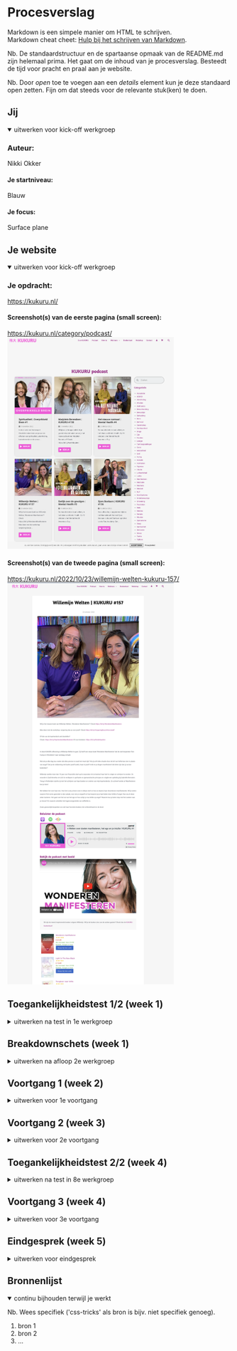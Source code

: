 # Procesverslag
Markdown is een simpele manier om HTML te schrijven.  
Markdown cheat cheet: [Hulp bij het schrijven van Markdown](https://github.com/adam-p/markdown-here/wiki/Markdown-Cheatsheet).

Nb. De standaardstructuur en de spartaanse opmaak van de README.md zijn helemaal prima. Het gaat om de inhoud van je procesverslag. Besteedt de tijd voor pracht en praal aan je website.

Nb. Door *open* toe te voegen aan een *details* element kun je deze standaard open zetten. Fijn om dat steeds voor de relevante stuk(ken) te doen.





## Jij

<details open>
  <summary>uitwerken voor kick-off werkgroep</summary>

  ### Auteur:
  Nikki Okker

  #### Je startniveau:
  Blauw

  #### Je focus:
  Surface plane
 
</details>





## Je website

<details open>
  <summary>uitwerken voor kick-off werkgroep</summary>

  ### Je opdracht:
  https://kukuru.nl/

  #### Screenshot(s) van de eerste pagina (small screen): 
  https://kukuru.nl/category/podcast/
  <img src="readme-images/kukuru1.png" width="375px" alt="Screenshot van de podcast pagina">

  #### Screenshot(s) van de tweede pagina (small screen):
  https://kukuru.nl/2022/10/23/willemijn-welten-kukuru-157/
  <img src="readme-images/kukuru2.png" width="375px" alt="Screenshot van de sprekers pagina">
 
</details>



## Toegankelijkheidstest 1/2 (week 1)

<details>
  <summary>uitwerken na test in 1e werkgroep</summary>

  ### Bevindingen van Kukuru test
  Lijst met je bevindingen die in de test naar voren kwamen:

  #### Screenreader
  Hier korte omschrijving (met indien nodig afbeeldingen)

  Pagina 1: Podcasts
  Bevinding 1: Wanneer ik de Kukuru site open op de homepagina, dan kan ik wél de screenreader starten. Wanneer ik de 'podcast' pagina open en dan pas de     
  screenreader start, dan doet de screenreader het niet. Het zegt steeds "dat je niet naar de content kan komen". Ik moet echt op de homepagina starten met de 
  screenreader, want de screenreader doet het niet op andere pagina's als je ermee start. 
  Bevinding 2: De titel van Kukuru podcasts pagina heeft een gekke titel, je kunt namelijk op deze pagina door de afleveringen heen scrollen. Kukuru is al een podcast, dus ik zou de naam van deze pagina veranderen naar 'podcast afleveringen of kukuru afleveringen'. 
  Bevinding 3: Wanneer je bij de eerste box met content aankomt van één van de afleveringen, dan zegt de website: 'Linkbox' en daarna 'link 2'. Dit zou efficienter en duidelijker kunnen, want het linkt beide naar dezelfde aflevering, alleen de tweede link is eigenlijk een afbeelding. De alt-tekst heirvan zou afbeelding van Giel en Charlotte Labee kunnen zin.
  Bevinding 4: Bij de knop 'Bekijk', zegt de reader dat het een link is, maar het is eigenlijk een knop. Daarbij is de tekst misleidend, want je krijgt alleen de aflevering te lezen, en te horen en je kunt niet echt wat zien alsin dat je direct de beelden van de podcast krijgt of dat je direct de podcast gast hoort praten.
  Bevinding 5: Bij categorieën wordt er de heletijd '.' opsommingsteken gezegd, terwijl dit ook efficienter kan, want nu hoor je steeds: opsommingsteken dit, opsommingsteken dat.. Terwijl je alleen de categorieen wilt horen en niet de geheletijd het woord 'opsommingsteken'. 
  Bevinding 6: De titel 'De populairste kukuru podcasts, zou ik veranderen naar: de populairste afleveringen. 

  Pagina 2: Podcast met Willemijn Welten
  Bevinding 1: Wanneer je door deze pagina heen scrolt, kom je bij de datum van de aflevering. Daar wordt gezegd dat het een lijst is met 1 item. Maar het is geen lijst. Dit is gek gecodeerd. 
  Bevinding 2: De afbeelding wordt gek omschreven op deze pagina. Hier zou ik een tekst als alt-tekst bijzetten met "Afbeelding aflevering met Willemijn Welten". 
  Bevinding 3: Beluister podcast Spotify kan niet met enter. 
  Bevinding 4: Beluister podcast met YouTube kan niet met screenreader. 
  Bevinding 5: Er is een boekenkopje dat mist voor het vinden van de boeken die Willemijn het leukste vind. 
  Bevinding 6: Banner link Storytel x Kukuru zou je betere alt-tekst kunnen neerzetten. 


  #### Muis en Toetsenbord 
  Je kunt bij met tab niet terug door de website heen. Het is duidelijk wat geselecteerd is, wat de focusstand is, alleen visueel wel erg beperkt, gezien je alleen een paar stippel lijntjes ziet. Voor het navigatie menu maakt dit niet uit, maar voor de contentblokken is het erg onduidelijk. Dit kun je oplossen door het visueel dikker of qua kleur duidelijker te maken. Dit geldt vervolgens ook voor alle content op beide pagina's wanneer je er met tab doorheen gaat is het niet dudielijk waar je je precies bevind. De pijltjes werken ook niet alleen tab. 

  #### Motoriek (shocks, elastiekjes)
  Elastiekjes: De elastiekjes zijn geen pretje. Je kunt je handen lastig bewegen, waardoor je minder snel van de ene kant naar de andere kant van de pagina kunt. Daarnaast is klikken ook moeilijker. Toch lukt het aardig, want de kukuru site heeft veel links en knoppen om je doel te bereiken. Wat beter kan is content krachtiger neerzetten, waardoor je minder van onder naar boven hoeft te scrollen. Zo kun je sneller in een kortere sleeptijd op de items (content) van de site klikken.

  Shocks: Grotere knoppen kunnen helpen om minder specifiek te hoeven klikken. Door het shokken kun je minder goed op iets klikken. Grotere vlakken om te klikken helpt dan. Maar bij de website van Kukuru is dat al goed geregeld, je kunt klikken op de titel, de afbeelding, de knop. Alles is inprincipe gelinkt. Alleen de kleinere linkjes zijn lastiger in bijvoorbeeld een tekst. 

  #### Visueel (brillen, contrast, kleurenblind, dark/light). 
  Contrast: Er is weinig contrast wanneer je kleurenblind bent in de site. Dit kunnen we oplossen door meer verschil in kleurgebruik of donkere en lichtere kleuren. Toch is de site voor mensen die visueel niet belemmert worden wel mooi. Het roze op het wit brengt veel contrast. De titels en buttons zouden daarintegen ander vormgegeven kunnenn worden. 

  Kleurenblind: Titels en knoppen zijn qua kleur als je kleurenblind bent erg hetzelfde, er zit weinig contrast in. Het blijft visueel wel behapbaar als in dat het niet te druk is om de site te bekijken. Wat ik zou doen is de knoppen donkerder maken. (= Blue Cone Monochromacy / Achromatomaly). In zwart/wit zie je geen contrast(= Monochromacy / Achromatopsia). Links vallen weg (= Green-Blind / Deuteranopia / Red-Blind / Protanopia). 

  Dark/Light mode: Kukuru heeft geen eigen darkmode op de site. Wanneer je zelf darkmode aanzet veranderd de site niet mee. Dit is erg fel wanneer je het 's avonds bekijkt. Een hoofdpijn kleur qua licht. Dit kunnen we oplossen met een darkmode. 

  Brillen: De website met vlekjes is minder benaderbaar, dan als zonder maar nog steeds goed goed leesbaar. De fonts ook. Hier zou ik niet veel aan aanpassen. De bril met de vlek in het midden was alsof je naar buiten keek. Want in het midden zie je een grote zwarte vlek, dus je moest om die vlek heen kijken. Je zag dan wel wat, maar alleen door het bewegen van je hoofd en niet door je ogen. De site zou je dan met kolommen kunnen indelen en korter en krachtiger de content weergeven. 

</details>



## Breakdownschets (week 1)

<details>
  <summary>uitwerken na afloop 2e werkgroep</summary>

  ### de hele pagina 1: 
  <img src="readme-images/breakoutpag1.png" width="375px" alt="breakdown van de hele pagina 1">

   ### de hele pagina 2: 
  <img src="readme-images/breakoutpag2.png" width="375px" alt="breakdown van de hele pagina 2">

  ### dynamisch deel (bijv menu): 
  <img src="readme-images/dynamischedeel.png" width="375px" alt="breakdown van een dynamisch deel">

  ### wellicht nog een dynamisch deel (bijv filter): 
  <img src="readme-images/navigatiedeel.png" width="375px" alt="breakdown van nog een dynamisch deel">

</details>





## Voortgang 1 (week 2)

<details>
  <summary>uitwerken voor 1e voortgang</summary>

  ### Stand van zaken
  hier dit ging goed & dit was lastig (neem ook screenshots op van delen van je website en code)


  ### Agenda voor meeting
  samen met je groepje opstellen

  | student 1      | student 2          | student 3    | student 4        |
  | ---            | ---                | ---          | ---              |
  | dit bespreken  | en dit             | en ik dit    | en dan ik dat    |
  | en dat ook nog | dit als er tijd is | nog een punt | dit wil ik zeker |
  | ...            | ...                | ...          | ...              |


  ### Verslag van meeting
  hier na afloop snel de uitkomsten van de meeting vastleggen

  - punt 1
  - punt 2
  - nog een punt
  - ...

</details>





## Voortgang 2 (week 3)

<details>
  <summary>uitwerken voor 2e voortgang</summary>

  ### Stand van zaken
  hier dit ging goed & dit was lastig (neem ook screenshots op van delen van je website en code)


  ### Agenda voor meeting
  samen met je groepje opstellen

  | student 1      | student 2          | student 3    | student 4        |
  | ---            | ---                | ---          | ---              |
  | dit bespreken  | en dit             | en ik dit    | en dan ik dat    |
  | en dat ook nog | dit als er tijd is | nog een punt | dit wil ik zeker |
  | ...            | ...                | ...          | ...              |


  ### Verslag van meeting
  hier na afloop snel de uitkomsten van de meeting vastleggen

  - punt 1
  - punt 2
  - nog een punt
- ...

</details>





## Toegankelijkheidstest 2/2 (week 4)

<details>
  <summary>uitwerken na test in 8e werkgroep</summary>

  ### Bevindingen
  Lijst met je bevindingen die in de test naar voren kwamen (geef ook aan wat er verbeterd is):

  #### Screenreader
  Hier korte omschrijving (met indien nodig afbeeldingen)

  Hier een omschrijving van hoe het opgelost kan worden (met indien nodig afbeeldingen)


  #### Muis en Toetsenbord 
  Hier korte omschrijving (met indien nodig afbeeldingen)

  Hier een omschrijving van hoe het opgelost kan worden (met indien nodig afbeeldingen)


  #### Motoriek (shocks, elastiekjes)
  Hier korte omschrijving (met indien nodig afbeeldingen)

  Hier een omschrijving van hoe het opgelost kan worden (met indien nodig afbeeldingen)


  #### Visueel (brillen, contrast, kleurenblind, dark/light). 
  Hier korte omschrijving (met indien nodig afbeeldingen)

  Hier een omschrijving van hoe het opgelost kan worden (met indien nodig afbeeldingen)

</details>





## Voortgang 3 (week 4)

<details>
  <summary>uitwerken voor 3e voortgang</summary>

  ### Stand van zaken
  hier dit ging goed & dit was lastig (neem ook screenshots op van delen van je website en code)


  ### Agenda voor meeting
  samen met je groepje opstellen

  | student 1      | student 2          | student 3    | student 4        |
  | ---            | ---                | ---          | ---              |
  | dit bespreken  | en dit             | en ik dit    | en dan ik dat    |
  | en dat ook nog | dit als er tijd is | nog een punt | dit wil ik zeker |
  | ...            | ...                | ...          | ...              |


  ### Verslag van meeting
  hier na afloop snel de uitkomsten van de meeting vastleggen

  - punt 1
  - punt 2
  - nog een punt
  - ...

</details>





## Eindgesprek (week 5)

<details>
  <summary>uitwerken voor eindgesprek</summary>

  ### Je uitkomst - karakteristiek screenshots:
  <img src="readme-images/dummy-plaatje.jpg" width="375px" alt="uitomst opdracht 1">


  ### Dit ging goed/Heb ik geleerd: 
  Korte omschrijving met plaatjes

  <img src="readme-images/dummy-plaatje.jpg" width="375px" alt="top">


  ### Dit was lastig/Is niet gelukt:
  Korte omschrijving met plaatjes

  <img src="readme-images/dummy-plaatje.jpg" width="375px" alt="bummer">
</details>





## Bronnenlijst

<details open>
  <summary>continu bijhouden terwijl je werkt</summary>

  Nb. Wees specifiek ('css-tricks' als bron is bijv. niet specifiek genoeg).

  1. bron 1
  2. bron 2
  3. ...

</details>